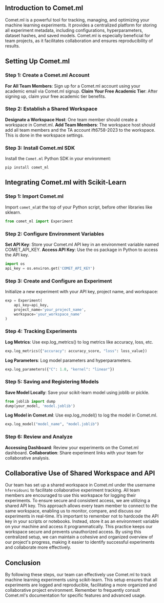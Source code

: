 ## Introduction to Comet.ml

Comet.ml is a powerful tool for tracking, managing, and optimizing your machine learning experiments. It provides a centralized platform for storing all experiment metadata, including configurations, hyperparameters, dataset hashes, and saved models. Comet.ml is especially beneficial for team projects, as it facilitates collaboration and ensures reproducibility of results.


## Setting Up Comet.ml

### Step 1: Create a Comet.ml Account
**For All Team Members**: Sign up for a Comet.ml account using your academic email via Comet.ml signup.
**Claim Your Free Academic Tier**: After signing up, claim your free academic tier benefits.

### Step 2: Establish a Shared Workspace
**Designate a Workspace Host**: One team member should create a workspace in Comet.ml.
**Add Team Members**: The workspace host should add all team members and the TA account ift6758-2023 to the workspace. This is done in the workspace settings.

### Step 3: Install Comet.ml SDK
Install the `Comet.ml` Python SDK in your environment:

`pip install comet_ml`

## Integrating Comet.ml with Scikit-Learn

### Step 1: Import Comet.ml
Import `comet_ml`at the top of your Python script, before other libraries like sklearn.

```python
from comet_ml import Experiment
```

### Step 2: Configure Environment Variables
**Set API Key**: Store your Comet.ml API key in an environment variable named COMET_API_KEY.
**Access API Key**: Use the os package in Python to access the API key.

```python
import os
api_key = os.environ.get('COMET_API_KEY')
```

### Step 3: Create and Configure an Experiment
Initialize a new experiment with your API key, project name, and workspace:

```python
exp = Experiment(
    api_key=api_key,
    project_name='your_project_name',
    workspace='your_workspace_name'
)
```

### Step 4: Tracking Experiments
**Log Metrics**: Use exp.log_metrics() to log metrics like accuracy, loss, etc.

```python
exp.log_metrics({"accuracy": accuracy_score, "loss": loss_value})
```

**Log Parameters**: Log model parameters and hyperparameters.

```python
exp.log_parameters({"C": 1.0, "kernel": "linear"})
```

### Step 5: Saving and Registering Models
**Save Model Locally**: Save your scikit-learn model using joblib or pickle.

```python
from joblib import dump
dump(your_model, 'model.joblib')
```
**Log Model in Comet.ml**: Use exp.log_model() to log the model in Comet.ml.

```python
exp.log_model("model_name", "model.joblib")
```

### Step 6: Review and Analyze
**Accessing Dashboard**: Review your experiments on the Comet.ml dashboard.
**Collaboration**: Share experiment links with your team for collaborative analysis.


## Collaborative Use of Shared Workspace and API

Our team has set up a shared workspace in Comet.ml under the username `hfereidouni` to facilitate collaborative experiment tracking. All team members are encouraged to use this workspace for logging their experiments. To ensure secure and consistent access, we are utilizing a shared API key. This approach allows every team member to connect to the same workspace, enabling us to monitor, compare, and discuss our experiments in real-time. It’s important to remember not to hardcode the API key in your scripts or notebooks. Instead, store it as an environment variable on your machine and access it programmatically. This practice keeps our workspace secure and prevents unauthorized access. By using this centralized setup, we can maintain a cohesive and organized overview of our project's progress, making it easier to identify successful experiments and collaborate more effectively.


## Conclusion

By following these steps, our team can effectively use Comet.ml to track machine learning experiments using scikit-learn. This setup ensures that all experiments are logged and reproducible, facilitating a more organized and collaborative project environment. Remember to frequently consult Comet.ml's documentation for specific features and advanced usage.
